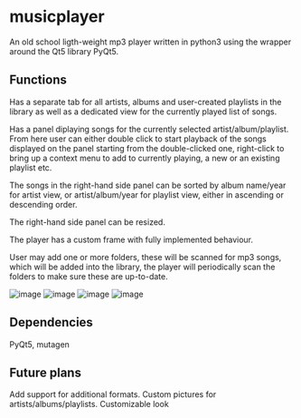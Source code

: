 # musicplayer

An old school ligth-weight mp3 player written in python3 using the wrapper around the Qt5 library PyQt5.

## Functions

Has a separate tab for all artists, albums and user-created playlists in the library as well as a dedicated view for the currently played list of songs.

Has a panel diplaying songs for the currently selected artist/album/playlist. From here user can either double click to start playback of the songs displayed on the panel starting from the double-clicked one, right-click to bring up a context menu to add to currently playing, a new or an existing playlist etc.

The songs in the right-hand side panel can be sorted by album name/year for artist view, or artist/album/year for playlist view, either in ascending or descending order.

The right-hand side panel can be resized.

The player has a custom frame with fully implemented behaviour.

User may add one or more folders, these will be scanned for mp3 songs, which will be added into the library, the player will periodically scan the folders to make sure these are up-to-date.

![image](https://user-images.githubusercontent.com/82532992/116453863-a2b40b80-a85f-11eb-9827-1c644e008467.png)
![image](https://user-images.githubusercontent.com/82532992/116454454-4c939800-a860-11eb-9de0-cd76f567777d.png)
![image](https://user-images.githubusercontent.com/82532992/116454508-59b08700-a860-11eb-938a-743d04b53d9c.png)
![image](https://user-images.githubusercontent.com/82532992/116454533-61702b80-a860-11eb-948f-20a5561f9915.png)


## Dependencies

PyQt5, mutagen


## Future plans

Add support for additional formats.
Custom pictures for artists/albums/playlists.
Customizable look
